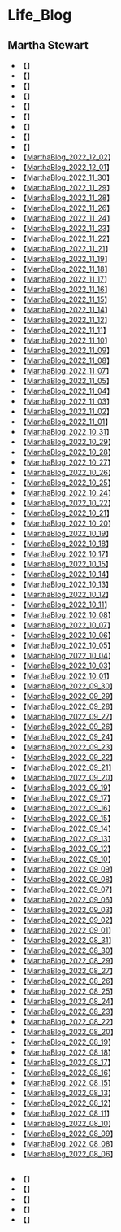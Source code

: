 # Life_Blog

## Martha Stewart
* 【[]()】
* 【[]()】
* 【[]()】
* 【[]()】
* 【[]()】
* 【[]()】
* 【[]()】
* 【[]()】
* 【[]()】
* 【[MarthaBlog_2022_12_02](https://www.themarthablog.com/2022/12/creamy-swedish-meatballs-with-egg-noodles-cranberry-relish-from-martha-stewart-marley-spoon.html)】
* 【[MarthaBlog_2022_12_01](https://www.themarthablog.com/2022/12/the-bedford-by-martha-stewart-decorated-for-the-holidays.html)】
* 【[MarthaBlog_2022_11_30](https://www.themarthablog.com/2022/11/thanksgiving-photos-from-employees-partners-and-friends-2022.html)】
* 【[MarthaBlog_2022_11_29](https://www.themarthablog.com/2022/11/my-thanksgiving-at-the-farm-2022.html)】
* 【[MarthaBlog_2022_11_28](https://www.themarthablog.com/2022/11/pruning-the-linden-trees.html)】
* 【[MarthaBlog_2022_11_26](https://www.themarthablog.com/2022/11/holiday-shopping-2022.html)】
* 【[MarthaBlog_2022_11_24](https://www.themarthablog.com/2022/11/thanksgiving-preparations-at-my-farm.html)】
* 【[MarthaBlog_2022_11_23](https://www.themarthablog.com/2022/11/harvesting-vegetables-from-the-greenhouse.html)】
* 【[MarthaBlog_2022_11_22](https://www.themarthablog.com/2022/11/planting-garlic-for-next-year.html)】
* 【[MarthaBlog_2022_11_21](https://www.themarthablog.com/2022/11/planting-fernspray-hinoki-cypress.html)】
* 【[MarthaBlog_2022_11_19](https://www.themarthablog.com/2022/11/unveiling-the-palladian-tree-by-baccarat-at-neiman-marcus-downtown-dallas.html)】
* 【[MarthaBlog_2022_11_18](https://www.themarthablog.com/2022/11/pruning-the-pin-oaks.html)】
* 【[MarthaBlog_2022_11_17](https://www.themarthablog.com/2022/11/growing-and-harvesting-saffron-at-my-farm.html)】
* 【[MarthaBlog_2022_11_16](https://www.themarthablog.com/2022/11/more-great-guests-on-the-martha-stewart-podcast.html)】
* 【[MarthaBlog_2022_11_15](https://www.themarthablog.com/2022/11/getting-fall-chores-done-around-the-farm.html)】
* 【[MarthaBlog_2022_11_14](https://www.themarthablog.com/2022/11/preparing-my-coops-for-winter.html)】
* 【[MarthaBlog_2022_11_12](https://www.themarthablog.com/2022/11/le-bernardin-turns-50.html)】
* 【[MarthaBlog_2022_11_11](https://www.themarthablog.com/2022/11/planting-platanus-acerifolia-bloodgood-in-my-maze.html)】
* 【[MarthaBlog_2022_11_10](https://www.themarthablog.com/2022/11/a-new-hoop-house-for-my-tropical-plants.html)】
* 【[MarthaBlog_2022_11_09](https://www.themarthablog.com/2022/11/cheesy-chicken-enchiladas-with-mild-red-chili-sauce-from-martha-stewart-marley-spoon.html)】
* 【[MarthaBlog_2022_11_08](https://www.themarthablog.com/2022/11/the-osage-orange-trees-at-my-farm.html)】
* 【[MarthaBlog_2022_11_07](https://www.themarthablog.com/2022/11/a-very-foggy-morning-at-my-farm.html)】
* 【[MarthaBlog_2022_11_05](https://www.themarthablog.com/2022/11/friendsgiving-with-martha-stewart-marley-spoon.html)】
* 【[MarthaBlog_2022_11_04](https://www.themarthablog.com/2022/11/martha-harvest-holiday-2022-5.html)】
* 【[MarthaBlog_2022_11_03](https://www.themarthablog.com/2022/11/martha-harvest-holiday-2022-4.html)】
* 【[MarthaBlog_2022_11_02](https://www.themarthablog.com/2022/11/martha-harvest-holiday-2022-3.html)】
* 【[MarthaBlog_2022_11_01](https://www.themarthablog.com/2022/11/martha-harvest-holiday-2022-2.html)】
* 【[MarthaBlog_2022_10_31](https://www.themarthablog.com/2022/10/martha-harvest-holiday-2022.html)】
* 【[MarthaBlog_2022_10_29](https://www.themarthablog.com/2022/10/holiday-decor-at-the-bedford-by-martha-stewart.html)】
* 【[MarthaBlog_2022_10_28](https://www.themarthablog.com/2022/10/spiced-honeynut-squash-grain-salad-from-martha-stewart-marley-spoon.html)】
* 【[MarthaBlog_2022_10_27](https://www.themarthablog.com/2022/10/using-my-new-speed-queen-washer-and-dryer.html)】
* 【[MarthaBlog_2022_10_26](https://www.themarthablog.com/2022/10/a-guest-blog-from-a-trip-to-nepal.html)】
* 【[MarthaBlog_2022_10_25](https://www.themarthablog.com/2022/10/its-here-martha-harvest-holiday-2022.html)】
* 【[MarthaBlog_2022_10_24](https://www.themarthablog.com/2022/10/planting-american-sweetgum-slender-silhouette-in-my-maze.html)】
* 【[MarthaBlog_2022_10_22](https://www.themarthablog.com/2022/10/time-to-store-all-the-tropical-plants.html)】
* 【[MarthaBlog_2022_10_21](https://www.themarthablog.com/2022/10/autumn-colors-in-maine-2.html)】
* 【[MarthaBlog_2022_10_20](https://www.themarthablog.com/2022/10/oven-fried-beef-taquitos-from-martha-stewart-marley-spoon.html)】
* 【[MarthaBlog_2022_10_19](https://www.themarthablog.com/2022/10/a-fall-garden-tour-at-my-farm.html)】
* 【[MarthaBlog_2022_10_18](https://www.themarthablog.com/2022/10/mid-october-colors-at-my-farm.html)】
* 【[MarthaBlog_2022_10_17](https://www.themarthablog.com/2022/10/parmesan-dutch-baby-from-martha-stewart-marley-spoon.html)】
* 【[MarthaBlog_2022_10_15](https://www.themarthablog.com/2022/10/get-ready-for-thanksgiving-with-martha-com.html)】
* 【[MarthaBlog_2022_10_14](https://www.themarthablog.com/2022/10/replacing-the-cover-on-my-hoop-house.html)】
* 【[MarthaBlog_2022_10_13](https://www.themarthablog.com/2022/10/a-visit-from-fat-and-sassy-goats.html)】
* 【[MarthaBlog_2022_10_12](https://www.themarthablog.com/2022/10/the-infatuations-eeeeeatscon-new-york.html)】
* 【[MarthaBlog_2022_10_11](https://www.themarthablog.com/2022/10/my-donkeys-get-dental-check-ups.html)】
* 【[MarthaBlog_2022_10_08](https://www.themarthablog.com/2022/10/a-delicious-meal-from-martha-stewart-marley-spoon.html)】
* 【[MarthaBlog_2022_10_07](https://www.themarthablog.com/2022/10/early-autumn-colors-at-my-farm.html)】
* 【[MarthaBlog_2022_10_06](https://www.themarthablog.com/2022/10/celebrating-the-opening-of-hermes-maison-madison.html)】
* 【[MarthaBlog_2022_10_05](https://www.themarthablog.com/2022/10/celebrating-mehregan-at-the-untermyer-gardens.html)】
* 【[MarthaBlog_2022_10_04](https://www.themarthablog.com/2022/10/making-delicious-and-nutritious-food-for-my-dogs.html)】
* 【[MarthaBlog_2022_10_03](https://www.themarthablog.com/2022/10/caring-for-the-carriage-road-at-skylands.html)】
* 【[MarthaBlog_2022_10_01](https://www.themarthablog.com/2022/10/the-tin-building-by-chef-jean-georges-at-the-seaport.html)】
* 【[MarthaBlog_2022_09_30](https://www.themarthablog.com/2022/09/baling-our-second-cut-of-hay.html)】
* 【[MarthaBlog_2022_09_29](https://www.themarthablog.com/2022/09/dinner-at-joji-in-new-york-city.html)】
* 【[MarthaBlog_2022_09_28](https://www.themarthablog.com/2022/09/chefs-riad-nasr-and-lee-hanson-their-restaurant-le-rock-and-my-podcast.html)】
* 【[MarthaBlog_2022_09_27](https://www.themarthablog.com/2022/09/visiting-wethersfield-estate-garden.html)】
* 【[MarthaBlog_2022_09_26](https://www.themarthablog.com/2022/09/a-guest-blog-from-a-trip-to-northern-california.html)】
* 【[MarthaBlog_2022_09_24](https://www.themarthablog.com/2022/09/martha-by-martha-stewart-apparel-on-martha-com.html)】
* 【[MarthaBlog_2022_09_23](https://www.themarthablog.com/2022/09/cleaning-the-equipment-barn-on-a-rainy-day.html)】
* 【[MarthaBlog_2022_09_22](https://www.themarthablog.com/2022/09/moving-the-donkey-run-in-shed.html)】
* 【[MarthaBlog_2022_09_21](https://www.themarthablog.com/2022/09/grooming-the-topiaries-in-my-winter-house-courtyard.html)】
* 【[MarthaBlog_2022_09_20](https://www.themarthablog.com/2022/09/the-martha-stewart-podcast.html)】
* 【[MarthaBlog_2022_09_19](https://www.themarthablog.com/2022/09/a-wedding-at-clove-brook-farm.html)】
* 【[MarthaBlog_2022_09_17](https://www.themarthablog.com/2022/09/attending-two-great-shows-during-new-york-fashion-week.html)】
* 【[MarthaBlog_2022_09_16](https://www.themarthablog.com/2022/09/my-growing-garden-maze.html)】
* 【[MarthaBlog_2022_09_15](https://www.themarthablog.com/2022/09/keeping-up-with-the-gardens.html)】
* 【[MarthaBlog_2022_09_14](https://www.themarthablog.com/2022/09/maintaining-my-carriage-roads.html)】
* 【[MarthaBlog_2022_09_13](https://www.themarthablog.com/2022/09/visiting-my-gaggle-of-geese.html)】
* 【[MarthaBlog_2022_09_12](https://www.themarthablog.com/2022/09/time-for-my-donkeys-to-get-their-hooves-trimmed.html)】
* 【[MarthaBlog_2022_09_10](https://www.themarthablog.com/2022/09/more-beautiful-dahlia-blooms-in-my-garden.html)】
* 【[MarthaBlog_2022_09_09](https://www.themarthablog.com/2022/09/my-silkie-chickens-are-growing-fast.html)】
* 【[MarthaBlog_2022_09_08](https://www.themarthablog.com/2022/09/my-halloween-harvest-collection-on-qvc.html)】
* 【[MarthaBlog_2022_09_07](https://www.themarthablog.com/2022/09/much-needed-rain-falls-over-my-farm.html)】
* 【[MarthaBlog_2022_09_06](https://www.themarthablog.com/2022/09/a-summer-exhibition-at-the-nybg.html)】
* 【[MarthaBlog_2022_09_03](https://www.themarthablog.com/2022/09/celebrating-living-on-my-podcast-with-isolde-motley-and-gael-towey.html)】
* 【[MarthaBlog_2022_09_02](https://www.themarthablog.com/2022/09/my-new-mercedes-benz-eqs.html)】
* 【[MarthaBlog_2022_09_01](https://www.themarthablog.com/2022/09/my-ostentation-of-peafowl-safe-and-sound.html)】
* 【[MarthaBlog_2022_08_31](https://www.themarthablog.com/2022/08/a-summer-soiree-at-the-pridwin-hotel-cottages-on-shelter-island.html)】
* 【[MarthaBlog_2022_08_30](https://www.themarthablog.com/2022/08/a-day-trip-to-landcraft-environments-ltd.html)】
* 【[MarthaBlog_2022_08_29](https://www.themarthablog.com/2022/08/a-guest-blog-from-a-european-vacation.html)】
* 【[MarthaBlog_2022_08_27](https://www.themarthablog.com/2022/08/delicious-foods-at-skylands.html)】
* 【[MarthaBlog_2022_08_26](https://www.themarthablog.com/2022/08/summer-plants-and-flowers-at-skylands.html)】
* 【[MarthaBlog_2022_08_25](https://www.themarthablog.com/2022/08/planting-a-maze-at-my-farm.html)】
* 【[MarthaBlog_2022_08_24](https://www.themarthablog.com/2022/08/protecting-my-peafowl.html)】
* 【[MarthaBlog_2022_08_23](https://www.themarthablog.com/2022/08/transforming-a-concrete-floor.html)】
* 【[MarthaBlog_2022_08_22](https://www.themarthablog.com/2022/08/watering-with-gilmour-at-skylands.html)】
* 【[MarthaBlog_2022_08_20](https://www.themarthablog.com/2022/08/more-dahlias-in-my-summer-garden.html)】
* 【[MarthaBlog_2022_08_19](https://www.themarthablog.com/2022/08/maintaining-a-gravel-driveway.html)】
* 【[MarthaBlog_2022_08_18](https://www.themarthablog.com/2022/08/many-summer-chores-at-my-farm.html)】
* 【[MarthaBlog_2022_08_17](https://www.themarthablog.com/2022/08/the-tomatoes-are-ready.html)】
* 【[MarthaBlog_2022_08_16](https://www.themarthablog.com/2022/08/my-guinea-fowl.html)】
* 【[MarthaBlog_2022_08_15](https://www.themarthablog.com/2022/08/moving-my-peafowl-coop.html)】
* 【[MarthaBlog_2022_08_13](https://www.themarthablog.com/2022/08/the-bedford-by-martha-stewart.html)】
* 【[MarthaBlog_2022_08_12](https://www.themarthablog.com/2022/08/cutting-down-an-ash-tree-at-the-farm.html)】
* 【[MarthaBlog_2022_08_11](https://www.themarthablog.com/2022/08/my-thriving-stewartia-garden-in-summer.html)】
* 【[MarthaBlog_2022_08_10](https://www.themarthablog.com/2022/08/water-water-water-with-gilmour.html)】
* 【[MarthaBlog_2022_08_09](https://www.themarthablog.com/2022/08/martha-by-martha-stewart-cookware.html)】
* 【[MarthaBlog_2022_08_08](https://www.themarthablog.com/2022/08/a-garden-of-hostas.html)】
* 【[MarthaBlog_2022_08_06](https://www.themarthablog.com/2022/08/blog-memories-visiting-landcraft-environments-ltd.html)】


## 
* 【[]()】
* 【[]()】
* 【[]()】
* 【[]()】
* 【[]()】


